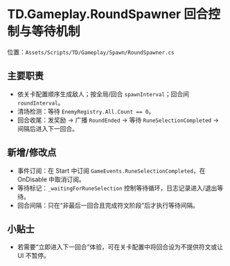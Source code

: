 # TD.Gameplay.RoundSpawner 回合控制与等待机制

位置：`Assets/Scripts/TD/Gameplay/Spawn/RoundSpawner.cs`

## 主要职责
- 依关卡配置顺序生成敌人；按全局/回合 `spawnInterval`；回合间 `roundInterval`。
- 清场检测：等待 `EnemyRegistry.All.Count == 0`。
- 回合收尾：发奖励 → 广播 `RoundEnded` → 等待 `RuneSelectionCompleted` → 间隔后进入下一回合。

## 新增/修改点
- 事件订阅：在 Start 中订阅 `GameEvents.RuneSelectionCompleted`，在 OnDisable 中取消订阅。
- 等待标记：`_waitingForRuneSelection` 控制等待循环，日志记录进入/退出等待。
- 回合间隔：只在“非最后一回合且完成符文阶段”后才执行等待间隔。

## 小贴士
- 若需要“立即进入下一回合”体验，可在关卡配置中将回合设为不提供符文或让 UI 不暂停。
